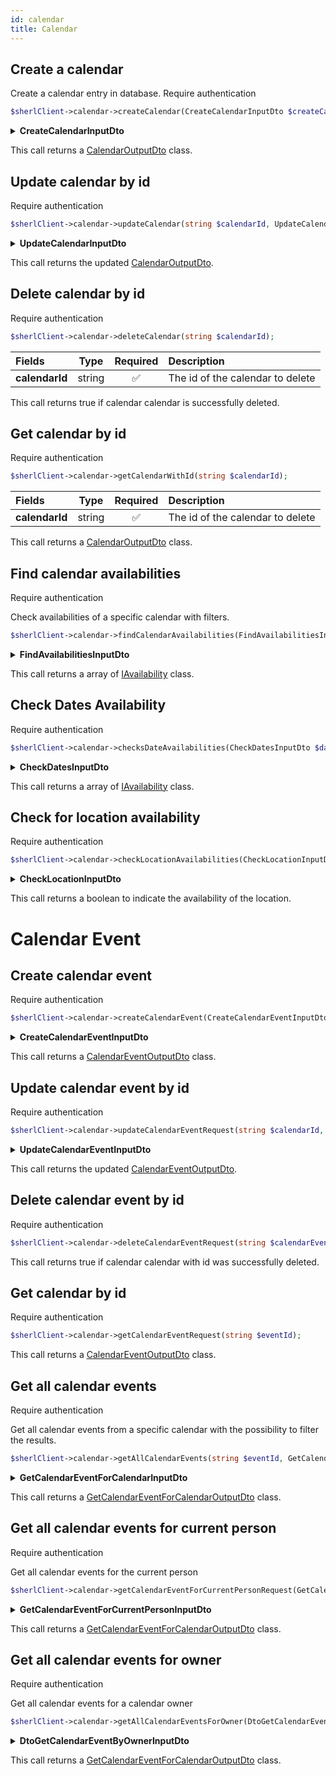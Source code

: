 ```yaml
---
id: calendar
title: Calendar
---
```


## Create a calendar

Create a calendar entry in database.
<span class="badge badge--warning">Require authentication</span>


```php
$sherlClient->calendar->createCalendar(CreateCalendarInputDto $createCalendar);
```

<details>
 <summary><b>CreateCalendarInputDto</b></summary>

| Fields           |                        Type                        |      Required      | Description                       |
| :--------------- | :------------------------------------------------: | :----------------: | :-------------------------------- |
| **id**           |                       string                       | :white_check_mark: | The calendar id             |
| **aboutUri**   |                       string                       | :white_check_mark: | TODO                    |
| **ownerUri** |                       string                       | :white_check_mark: | The uri of the owner                   |
| **availabilities**     |                       [OpeningHoursSpecificationOutputDto[]](calendar-types#OpeningHoursSpecificationOutputDto)                       | :white_check_mark: | Availabilities of the calendar |
| **metadatas**    | TODO | :x: | Metadata information about the calendar                 |

</details>

This call returns a [CalendarOutputDto](calendar-types#calendaroutputdto) class.

## Update calendar by id

<span class="badge badge--warning">Require authentication</span>

```php
$sherlClient->calendar->updateCalendar(string $calendarId, UpdateCalendarInputDto $calendarData);
```

<details>
 <summary><b>UpdateCalendarInputDto</b></summary>

| Fields      |                  Type                  |      Required      | Description                 |
| :---------- | :------------------------------------: | :----------------: | :-------------------------- |
| **aboutUri**   |                       string                       | :x: | TODO                    |
| **ownerUri** |                       string                       | :x: | The uri of the owner                   |
| **availabilities**     |                       [OpeningHoursSpecificationOutputDto](calendar-types#OpeningHoursSpecificationOutputDto)                       | :x: | Availabilities of the calendar |
| **enabled**    | boolean | :x: | Indicates if the calendar is enabled or not.                |
| **metadatas**    | TODO | :x: | Metadata information about the calendar                 |

</details>

This call returns the updated [CalendarOutputDto](calendar-types#calendaroutputdto).

## Delete calendar by id

<span class="badge badge--warning">Require authentication</span>

```php
$sherlClient->calendar->deleteCalendar(string $calendarId);
```
| Fields      |                  Type                  |      Required      | Description                 |
| :---------- | :------------------------------------: | :----------------: | :-------------------------- |
| **calendarId**   |                       string                       | :white_check_mark: | The id of the calendar to delete                    |
This call returns true if calendar calendar is successfully deleted.

## Get calendar by id

<span class="badge badge--warning">Require authentication</span>

```php
$sherlClient->calendar->getCalendarWithId(string $calendarId);
```
| Fields      |                  Type                  |      Required      | Description                 |
| :---------- | :------------------------------------: | :----------------: | :-------------------------- |
| **calendarId**   |                       string                       | :white_check_mark: | The id of the calendar to delete                    |

This call returns a [CalendarOutputDto](calendar-types#calendaroutputdto) class.

## Find calendar availabilities

<span class="badge badge--warning">Require authentication</span>

Check availabilities of a specific calendar with filters.
```php
$sherlClient->calendar->findCalendarAvailabilities(FindAvailabilitiesInputDto $filters);
```

<details>
 <summary><b>FindAvailabilitiesInputDto</b></summary>

| Fields       | Type    | Required | Description                          |
|--------------|:-------:|:--------:|--------------------------------------|
| ownerUri     | string  | :x:      | Uri of the owner project             |
| aboutUri     | string  | :x:      | TODO                                 |
| userPlaceUri | string  | :x:      | TODO                                 |
| metadatas    | mixed   | :x:      | Other metadata to filter             |
| startDate    | string  | :x:      | Start date of the calendar to find   |
| endDate      | string  | :x:      | End date of the calendar to find     |
| scale   |   [AvailabilityScale](calendar-enum#availabilityscale)      | :x:      | TODO                                 |
| scaleValue   |         | :x:      | TODO                                 |
| available    | boolean | :x:      | Availability of the calendar to find |

</details>

This call returns a array of [IAvailability](calendar-types#iavailability) class.

## Check Dates Availability

<span class="badge badge--warning">Require authentication</span>

```php
$sherlClient->calendar->checksDateAvailabilities(CheckDatesInputDto $dates);
```

<details>
 <summary><b>CheckDatesInputDto</b></summary>

| Fields         |  Type  | Description                            |
| :------------- | :----: | :------------------------------------- |
| **id**         | string | calendar's id                             |
| **personId**   | string | ID of person which associated to calendar |
| **orderId**    | string | ID of order which associated to calendar  |
| **consumerId** | string | Internal API ID to identify a project  |

</details>

This call returns a array of [IAvailability](calendar-types#iavailability) class.

## Check for location availability

<span class="badge badge--warning">Require authentication</span>

```php
$sherlClient->calendar->checkLocationAvailabilities(CheckLocationInputDto $location);
```

<details>
 <summary><b>CheckLocationInputDto</b></summary>

| Fields           | Type   | Required           | Description                 |
|------------------|:------:|:------------------:|-----------------------------|
| calendarOwnerUri | string | :white_check_mark: | The calendar owner's uri    |
| country          | string | :x:                | The country to check        |
| locality         | string | :x:                | The locality to check       |
| region           | string | :x:                | The region to check         |
| postalCode       | string | :x:                | The plostal code to checkk  |
| streetAddress    | string | :x:                | The street address to check |

</details>

This call returns a boolean to indicate the availability of the location.



# Calendar Event

## Create calendar event

<span class="badge badge--warning">Require authentication</span>

```php
$sherlClient->calendar->createCalendarEvent(CreateCalendarEventInputDto $createCalendarEvent);
```

<details>
 <summary><b>CreateCalendarEventInputDto</b></summary>

| Fields    | Type   | Required           | Description                   |
|-----------|:------:|:------------------:|-------------------------------|
| id        | string | :x: | The id of the calendar event  |
| uri       | string | :x:                | The uri of the calendar event |
| aboutUri  | string | :x:                | TODO                          |
| ownerUri  | string | :x:                | The uri of the owner          |
| startDate | string | :x:                | The start date of the event   |
| endDate   | string | :x:                | The end date of the event     |
| metadatas | mixed  | :x:                | metadata about the event      |
</details>

This call returns a [CalendarEventOutputDto](calendar-types#calendareventoutputdto) class.

## Update calendar event by id

<span class="badge badge--warning">Require authentication</span>

```php
$sherlClient->calendar->updateCalendarEventRequest(string $calendarId, string $eventId,UpdateCalendarEventInputDto $calendarEventData);
```

<details>
 <summary><b>UpdateCalendarEventInputDto</b></summary>

| Fields      | Type    | Required | Description                        |
|-------------|:-------:|:--------:|------------------------------------|
| aboutUri    | string  |    :x:   | TODO                               |
| ownerUri    | string  |    :x:   | The uri of the owner               |
| calendarUri | string  |    :x:   | The uri of the associated calendar |
| startDate   | string  |    :x:   | The start date of the event        |
| endDate     | boolean |    :x:   | The end date of the event          |              |

</details>

This call returns the updated [CalendarEventOutputDto](calendar-types#calendaroutputdto).

## Delete calendar event by id

<span class="badge badge--warning">Require authentication</span>

```php
$sherlClient->calendar->deleteCalendarEventRequest(string $calendarEventId);
```

This call returns true if calendar calendar with id was successfully deleted.

## Get calendar by id

<span class="badge badge--warning">Require authentication</span>

```php
$sherlClient->calendar->getCalendarEventRequest(string $eventId);
```

This call returns a [CalendarEventOutputDto](calendar-types#calendareventoutputdto) class.

## Get all calendar events

<span class="badge badge--warning">Require authentication</span>

Get all calendar events from a specific calendar with the possibility to filter the results.

```php
$sherlClient->calendar->getAllCalendarEvents(string $eventId, GetCalendarEventForCalendarInputDto $filters );
```

<details>
 <summary><b>GetCalendarEventForCalendarInputDto</b></summary>

| Fields       | ^cType                                                 | ^cRequired | Description                    |
| ------------ | ------------------------------------------------------ | ---------- | ------------------------------ |
| itemsPerPage | integer                                                | :x:        | Number of items per pages      |
| page         | integer                                                | :x:        | Current page                   |
| id           | string                                                 | :x:        | The id of event                |
| uri          | string                                                 | :x:        | The uri of the event           |
| aboutUri     | string                                                 | :x:        | The uri of the event ressource |
| ownerUri     | string                                                 | :x:        | The uri of the owner           |
| startDate    | [DateFilterOutputDto](date-filter#datefilteroutputdto) | :x:        | Start date of the event        |
| endDate      | [DateFilterOutputDto](date-filter#datefilteroutputdto)  | :x:        | End date of the event          |

</details>

This call returns a [GetCalendarEventForCalendarOutputDto](calendar-types#getcalendareventforcalendaroutputdto) class.


## Get all calendar events for current person

<span class="badge badge--warning">Require authentication</span>

Get all calendar events for the current person

```php
$sherlClient->calendar->getCalendarEventForCurrentPersonRequest(GetCalendarEventForCurrentPersonInputDto $input);
```

<details>
 <summary><b>GetCalendarEventForCurrentPersonInputDto</b></summary>

GetCalendarEventForCurrentPersonInputDto extends [PaginationFilterInputDto](pagination#PaginationFilterInputDto)

| Fields       | ^cType                                                 | ^cRequired | Description                    |
| ------------ | ------------------------------------------------------ | ---------- | ------------------------------ |
| itemsPerPage | integer                                                | :x:        | Number of items per pages      |
| page         | integer                                                | :x:        | Current page                   |
| id           | string                                                 | :x:        | The id of event                |
| uri          | string                                                 | :x:        | The uri of the event           |
| aboutUri     | string                                                 | :x:        | The uri of the event ressource |
| ownerUri     | string                                                 | :x:        | The uri of the owner           |
| startDate    | [DateFilterOutputDto](date-filter#datefilteroutputdto) | :x:        | Start date of the event        |
| endDate      | [DateFilterOutputDto](date-filter#datefilteroutputdto  | :x:        | End date of the event          |

</details>

This call returns a [GetCalendarEventForCalendarOutputDto](calendar-types#getcalendareventforcalendaroutputdto) class.

## Get all calendar events for owner

<span class="badge badge--warning">Require authentication</span>

Get all calendar events for a calendar owner

```php
$sherlClient->calendar->getAllCalendarEventsForOwner(DtoGetCalendarEventByOwnerInputDto $input);
```

<details>
 <summary><b>DtoGetCalendarEventByOwnerInputDto</b></summary>

DtoGetCalendarEventByOwnerInputDto extends [PaginationFilterInputDto](pagination#PaginationFilterInputDto)

| Fields            | Type                                                   | Required | Description                                                    |
|-------------------|:------------------------------------------------------:|:--------:|----------------------------------------------------------------|
| calendarOwnerUri  | string                                                 | :x:      | The uri of the calendar owner                                  |
| calendarAboutUri  | string                                                 | :x:      | The uri for a custom resource associated to the calendar owner |
| calendarMetadatas | string                                                 | :x:      | Calendar metadata                                              |
| aboutUri          | string                                                 | :x:      | The uri for the custom resource associated                     |
| ownerUri          | string                                                 | :x:      | The uri of the calendar event owner                            |
| startDate         | [DateFilterOutputDto](date-filter#datefilteroutputdto) | :x:      | Start date of the events                                       |
| endDate           | [DateFilterOutputDto](date-filter#datefilteroutputdto) | :x:      | End date of the events                                         |

</details>

This call returns a [GetCalendarEventForCalendarOutputDto](calendar-types#getcalendareventforcalendaroutputdto) class.